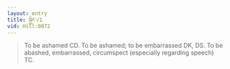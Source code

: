 ```yaml
---
layout: entry
title: སྐྱེང་√1
vid: Hill:0072
---
```

> To be ashamed CD. To be ashamed; to be embarrassed DK, DS. To be abashed, embarrassed, circumspect (especially regarding speech) TC.
